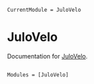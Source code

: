 ```@meta
CurrentModule = JuloVelo
```

# JuloVelo

Documentation for [JuloVelo](https://github.com/kuanchiun/JuloVelo.jl).

```@index
```

```@autodocs
Modules = [JuloVelo]
```
